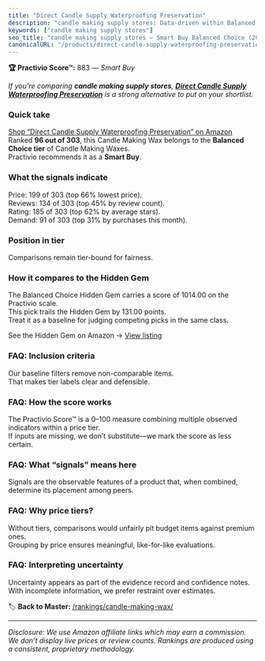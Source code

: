 ```yaml
---
title: "Direct Candle Supply Waterproofing Preservation"
description: "candle making supply stores: Data-driven within Balanced Choice ranking using the Practivio Score™. Positioned by quality, value, demand, findability, momentum."
keywords: ["candle making supply stores"]
seo_title: "candle making supply stores — Smart Buy Balanced Choice (2025)"
canonicalURL: "/products/direct-candle-supply-waterproofing-preservation-B09VVVWRP5/"
---
```


**🏆 Practivio Score™:** 883 — _Smart Buy_


*If you're comparing **candle making supply stores**, **[Direct Candle Supply Waterproofing Preservation](https://www.amazon.com/dp/B09VVVWRP5?tag=practivio-20)** is a strong alternative to put on your shortlist.*
### Quick take
[Shop “Direct Candle Supply Waterproofing Preservation” on Amazon](https://www.amazon.com/dp/B09VVVWRP5?tag=practivio-20)
Ranked **96 out of 303**, this Candle Making Wax belongs to the **Balanced Choice tier** of Candle Making Waxes.  
Practivio recommends it as a **Smart Buy**.

### What the signals indicate
Price: 199 of 303 (top 66% lowest price).  
Reviews: 134 of 303 (top 45% by review count).  
Rating: 185 of 303 (top 62% by average stars).  
Demand: 91 of 303 (top 31% by purchases this month).

### Position in tier
Comparisons remain tier-bound for fairness.

### How it compares to the Hidden Gem
The Balanced Choice Hidden Gem carries a score of 1014.00 on the Practivio scale.  
This pick trails the Hidden Gem by 131.00 points.  
Treat it as a baseline for judging competing picks in the same class.  

See the Hidden Gem on Amazon → [View listing](https://www.amazon.com/dp/B07YNW3GC2?tag=practivio-20)

### FAQ: Inclusion criteria
Our baseline filters remove non-comparable items.  
That makes tier labels clear and defensible.

### FAQ: How the score works
The Practivio Score™ is a 0–100 measure combining multiple observed indicators within a price tier.  
If inputs are missing, we don’t substitute—we mark the score as less certain.

### FAQ: What “signals” means here
Signals are the observable features of a product that, when combined, determine its placement among peers.

### FAQ: Why price tiers?
Without tiers, comparisons would unfairly pit budget items against premium ones.  
Grouping by price ensures meaningful, like-for-like evaluations.

### FAQ: Interpreting uncertainty
Uncertainty appears as part of the evidence record and confidence notes.  
With incomplete information, we prefer restraint over estimates.


🏷️ **Back to Master:** [/rankings/candle-making-wax/](/rankings/candle-making-wax/)

---
_Disclosure: We use Amazon affiliate links which may earn a commission. We don’t display live prices or review counts. Rankings are produced using a consistent, proprietary methodology._
